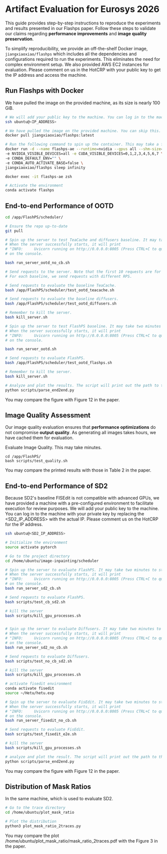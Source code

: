 # Artifact Evaluation for Eurosys 2026
This guide provides step-by-step instructions to reproduce the experiments and results presented in our Flashps paper. Follow these steps to validate our claims regarding **performance improvements** and **image quality preservation**.

To simplify reproducibility, we provide an off-the-shelf Docker image, `jiangxiaoxiao/flashps` which includes all the dependencies and configurations required to run the experiments. This eliminates the need for complex environment setup. We also provided AWS EC2 instances for evaluation. Please comment on us in the HotCRP with your public key to get the IP address and access the machine.

## Run Flashps with Docker
We have pulled the image on the provided machine, as its size is nearly 100 GiB.
```bash
# We will add your public key to the machine. You can log in to the machine with your private key by replacing the <IP_ADDRESS> with the actual IP.
ssh ubuntu@<IP_ADDRESS>

# We have pulled the image on the provided machine. You can skip this. On your machine, you can pull the prebuilt Docker image with the following command.
docker pull jiangxiaoxiao/flashps:latest

# Run the following command to spin up the container. This may take a few minutes.
docker run -d --name flashps-ae --runtime=nvidia --gpus all --shm-size=16g \
-e NVIDIA_VISIBLE_DEVICES=all -e CUDA_VISIBLE_DEVICES=0,1,2,3,4,5,6,7 \
-e CONDA_DEFAULT_ENV="" \
-e CONDA_AUTO_ACTIVATE_BASE=false \
jiangxiaoxiao/flashps sleep infinity

docker exec -it flashps-ae zsh

# Activate the environment
conda activate flashps

```

## End-to-end Performance of OOTD
```bash
cd /app/FlashPS/scheduler/

# Ensure the repo up-to-date
git pull

# Spin up the server to test TeaCache and diffusers baseline. It may take two minutes to start the server.
# When the server successfully starts, it will print
# "INFO:     Uvicorn running on http://0.0.0.0:8005 (Press CTRL+C to quit)"
# on the console.

bash run_server_ootd_no_cb.sh

# Send requests to the server. Note that the first 10 requests are for warm-up purposes.
# For each baseline, we send requests with different RPS. 

# Send requests to evaluate the baseline TeaCache.
bash /app/FlashPS/scheduler/test_ootd_teacache.sh

# Send requests to evaluate the baseline diffusers.
bash /app/FlashPS/scheduler/test_ootd_diffusers.sh

# Remember to kill the server.
bash kill_server.sh

# Spin up the server to test FlashPS baseline. It may take two minutes to start the server.
# When the server successfully starts, it will print
# "INFO:     Uvicorn running on http://0.0.0.0:8005 (Press CTRL+C to quit)"
# on the console.

bash run_server_ootd.sh

# Send requests to evaluate FlashPS.
bash /app/FlashPS/scheduler/test_ootd_flashps.sh

# Remember to kill the server.
bash kill_server.sh

# Analyze and plot the results. The script will print out the path to the figure.
python scripts/parse_end2end.py

```
You may compare the figure with Figure 12 in the paper.

## Image Quality Assessment
Our image quality evaluation ensures that **performance optimizations** do not compromise **output quality**. 
As generating all images takes hours, we have cached them for evaluation.

Evaluate Image Quality. This may take minutes.
```
cd /app/FlashPS/
bash scripts/test_quality.sh 
```
You may compare the printed results with those in Table 2 in the paper.

## End-to-end Performance of SD2
Because SD2's baseline FISEdit is not compatible with advanced GPUs, we have provided a machine with a pre-configured environment to facilitate execution for review purposes.
We will add your public key to the machine. You can log in to the machine with your private key by replacing the <SD2_IP_ADDRESS> with the actual IP.
Please comment us on the HotCRP for the IP address.

```bash
ssh ubuntu@<SD2_IP_ADDRESS>
```


```bash
# Initialize the environment
source activate pytorch

# Go to the project directory
cd /home/ubuntu/image-inpainting/scheduler

# Spin up the server to evaluate FlashPS. It may take two minutes to start the server.
# When the server successfully starts, it will print
# "INFO:     Uvicorn running on http://0.0.0.0:8005 (Press CTRL+C to quit)"
# on the console.
bash run_server_sd2_cb.sh

# Send requests to evaluate FlashPS.
bash scripts/test_cb_sd2.sh

# kill the server
bash scripts/kill_gpu_processes.sh


# Spin up the server to evaluate Diffusers. It may take two minutes to start the server.
# When the server successfully starts, it will print
# "INFO:     Uvicorn running on http://0.0.0.0:8005 (Press CTRL+C to quit)"
# on the console.
bash run_server_sd2_no_cb.sh

# Send requests to evaluate Diffusers.
bash scripts/test_no_cb_sd2.sh

# kill the server
bash scripts/kill_gpu_processes.sh

# activate fisedit environment
conda activate fisedit
source ~/Hetu/hetu.exp

# Spin up the server to evaluate FisEdit. It may take two minutes to start the server.
# When the server successfully starts, it will print
# "INFO:     Uvicorn running on http://0.0.0.0:8005 (Press CTRL+C to quit)"
# on the console.
bash run_server_fisedit_no_cb.sh

# Send requests to evaluate FisEdit.
bash scripts/test_fisedit_e2e.sh

# kill the server
bash scripts/kill_gpu_processes.sh

# analyze and plot the result. The script will print out the path to the figure.
python scripts/parse_end2end.py 

```
You may compare the figure with Figure 12 in the paper.

## Distribution of Mask Ratios

In the same machine, which is used to evaluate SD2. 
```bash
# Go to the trace directory
cd /home/ubuntu/plot_mask_ratio

# Plot the distribution
python3 plot_mask_ratio_2traces.py
```
You may compare the plot /home/ubuntu/plot_mask_ratio/mask_ratio_2traces.pdf with the Figure 3 in the paper.
